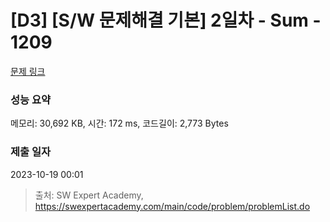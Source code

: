 # [D3] [S/W 문제해결 기본] 2일차 - Sum - 1209 

[문제 링크](https://swexpertacademy.com/main/code/problem/problemDetail.do?contestProbId=AV13_BWKACUCFAYh) 

### 성능 요약

메모리: 30,692 KB, 시간: 172 ms, 코드길이: 2,773 Bytes

### 제출 일자

2023-10-19 00:01



> 출처: SW Expert Academy, https://swexpertacademy.com/main/code/problem/problemList.do